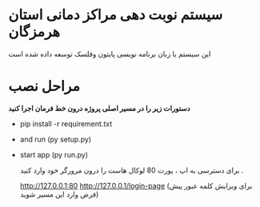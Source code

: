 # سیستم نوبت دهی مراکز دمانی استان هرمزگان

این سیستم با زبان برنامه نویسی پایتون وفلسک توسعه داده شده است


# مراحل نصب
**دستورات زیر را در مسیر اصلی پروژه درون خط فرمان اجرا کنید**
 - pip install -r requirement.txt
 - and run (py setup.py)
 - start app (py run.py)

    برای دسترسی به اپ ، پورت 80 لوکال هاست را درون مرورگر خود وارد کنید .

    http://127.0.0.1:80
    http://127.0.0.1/login-page (برای ویرایش کلمه عبور پیش فرض وارد این مسیر شوید)

